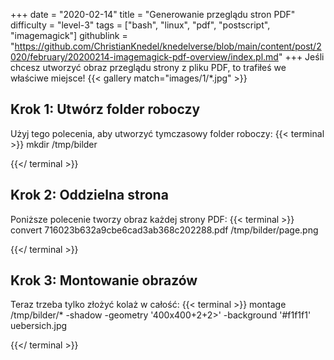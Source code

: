+++
date = "2020-02-14"
title = "Generowanie przeglądu stron PDF"
difficulty = "level-3"
tags = ["bash", "linux", "pdf", "postscript", "imagemagick"]
githublink = "https://github.com/ChristianKnedel/knedelverse/blob/main/content/post/2020/february/20200214-imagemagick-pdf-overview/index.pl.md"
+++
Jeśli chcesz utworzyć obraz przeglądu strony z pliku PDF, to trafiłeś we właściwe miejsce!
{{< gallery match="images/1/*.jpg" >}}

## Krok 1: Utwórz folder roboczy
Użyj tego polecenia, aby utworzyć tymczasowy folder roboczy:
{{< terminal >}}
mkdir /tmp/bilder

{{</ terminal >}}

## Krok 2: Oddzielna strona
Poniższe polecenie tworzy obraz każdej strony PDF:
{{< terminal >}}
convert 716023b632a9cbe6cad3ab368c202288.pdf /tmp/bilder/page.png

{{</ terminal >}}

## Krok 3: Montowanie obrazów
Teraz trzeba tylko złożyć kolaż w całość:
{{< terminal >}}
montage /tmp/bilder/* -shadow -geometry '400x400+2+2>' -background '#f1f1f1' uebersich.jpg

{{</ terminal >}}
